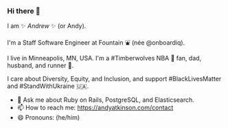 ### Hi there 👋

I am ✨ _Andrew_ ✨ (or Andy).

I'm a Staff Software Engineer at Fountain ⛲ (née @onboardiq).

I live in Minneapolis, MN, USA. I'm a #Timberwolves NBA 🏀 fan, dad, husband, and runner 🏃.

I care about Diversity, Equity, and Inclusion, and support #BlackLivesMatter and #StandWithUkraine 🇺🇦.

- 💬 Ask me about Ruby on Rails, PostgreSQL, and Elasticsearch.
- 📫 How to reach me: https://andyatkinson.com/contact
- 😄 Pronouns: (he/him)
